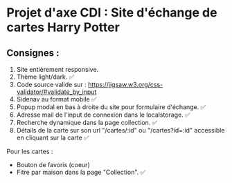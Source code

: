 # Projet d'axe CDI : Site d'échange de cartes Harry Potter

## Consignes :

1. Site entièrement responsive.
2. Thème light/dark. ✅
3. Code source valide sur : https://jigsaw.w3.org/css-validator/#validate_by_input
4. Sidenav au format mobile ✅
5. Popup modal en bas à droite du site pour formulaire d'échange. ✅
6. Adresse mail de l'input de connexion dans le localstorage. ✅
7. Recherche dynamique dans la page collection. ✅
8. Détails de la carte sur son url "/cartes/:id" ou "/cartes?id=:id" accessible en cliquant sur la carte ✅

Pour les cartes :

- Bouton de favoris (coeur)
- Fitre par maison dans la page "Collection". ✅
